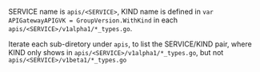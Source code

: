 SERVICE name is `apis/<SERVICE>`, KIND name is defined in `var APIGatewayAPIGVK = GroupVersion.WithKind` in each `apis/<SERVICE>/v1alpha1/*_types.go`. 

Iterate each sub-diretory under `apis`, to list the SERVICE/KIND pair, where KIND only shows in  `apis/<SERVICE>/v1alpha1/*_types.go`, but not  `apis/<SERVICE>/v1beta1/*_types.go`